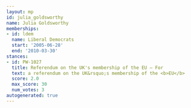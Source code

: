 ```yaml
---
layout: mp
id: julia_goldsworthy
name: Julia Goldsworthy
memberships:
- id: ldem
  name: Liberal Democrats
  start: '2005-06-28'
  end: '2010-03-30'
stances:
- id: PW-1027
  title: Referendum on the UK's membership of the EU — For
  text: a referendum on the UK&rsquo;s membership of the <b>EU</b>
  score: 2.0
  max_score: 30
  num_votes: 3
autogenerated: true
---
```

